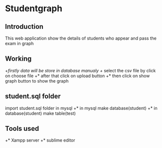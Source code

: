 # Studentgraph

## Introduction
This web application show the details of students who appear and pass the exam in graph

## Working
+*firstly data will be store in database manualy
+* select the csv file by click on choose file
+* after that click on upload button
+* then click on show graph button to show the graph

## student.sql folder
import student.sql folder in mysql
+* in mysql make database(student)
+* in database(student) make table(test)
## Tools used
+* Xampp server
+* sublime editor
